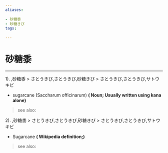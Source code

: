 ```yaml
---
aliases:
    
- 砂糖黍
- 砂糖きび
tags:
    
---
```


# 砂糖黍
---
1).
,砂糖黍 > さとうきび,さとうきび,砂糖きび > さとうきび,さとうきび,サトウキビ

- sugarcane (Saccharum officinarum)
**( Noun; Usually written using kana alone)**
> see also: 
            
2).
,砂糖黍 > さとうきび,さとうきび,砂糖きび > さとうきび,さとうきび,サトウキビ

- Sugarcane
**( Wikipedia definition;)**
> see also: 
            